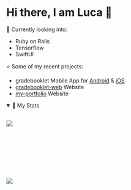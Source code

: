 # Hi there, I am Luca 👋
:page_with_curl: Currently looking into:

- Ruby on Rails
- Tensorflow
- SwiftUI

:star: Some of my recent projects:

- gradebooklet Mobile App for [Android](https://play.google.com/store/apps/details?id=ch.lucabruegger.gradebooklet&hl=de_CH&gl=US) & [iOS](https://apps.apple.com/ch/app/gradebooklet/id1519216147)
- [gradebooklet-web](https://gradebooklet-app.com/) Website
- [my-portfolio](https://lucabruegger.ch/) Website
<details open>
    <summary>🧮 My Stats</summary>
    <br>
<p>
    <a href="https://lucabruegger.ch">
        <img align="left"
            src="https://github-readme-stats.vercel.app/api?username=luca-bruegger&include_all_commits&hide=stars&count_private=true&show_icons=true&line_height=28&include_all_commits&custom_title=My Github Stats 🚧"/>
    </a>
    </p>
    <br>
    <br>
    <br>
    <br>
    <br>
    <br>
    <br>
    <br>
    <p>
    <a href="https://lucabruegger.ch">
        <img align="left"
            src="https://github-readme-stats.vercel.app/api/top-langs/?username=luca-bruegger&hide_total_stars=true&layout=compact&langs_count=12&custom_title=Top Language Stats 📚" />
    </a>
    </p>
</details>
</p>
<br>
<br>
<br>
<br>
<br>
<br>
<br>

